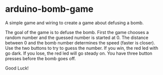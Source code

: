 # arduino-bomb-game
A simple game and wiring to create a game about defusing a bomb.

The goal of the game is to defuse the bomb. First the game chooses a random number and the guessed number is started at 0. The distance between 0 and the bomb number determines the speed (faster is closer). Use the two buttons to try to guess the number. If you win, the red led with go dark. If you lose, the red led will go steady on. You have three button presses before the bomb goes off.

Good Luck!
